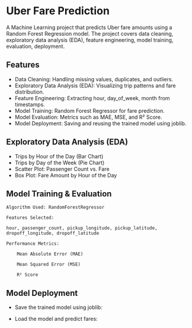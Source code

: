 # **Uber Fare Prediction**
A Machine Learning project that predicts Uber fare amounts using a Random Forest Regression model. The project covers data cleaning, exploratory data analysis (EDA), feature engineering, model training, evaluation, deployment.
 ## **Features**

- Data Cleaning: Handling missing values, duplicates, and outliers.
- Exploratory Data Analysis (EDA): Visualizing trip patterns and fare distribution.
- Feature Engineering: Extracting hour, day_of_week, month from timestamps.
- Model Training: Random Forest Regressor for fare prediction.
- Model Evaluation: Metrics such as MAE, MSE, and R² Score.
- Model Deployment: Saving and reusing the trained model using joblib.

## **Exploratory Data Analysis (EDA)**
- Trips by Hour of the Day (Bar Chart)
- Trips by Day of the Week (Pie Chart)
- Scatter Plot: Passenger Count vs. Fare
- Box Plot: Fare Amount by Hour of the Day

## **Model Training & Evaluation**

    Algorithm Used: RandomForestRegressor
    
    Features Selected:
    
    hour, passenger_count, pickup_longitude, pickup_latitude, dropoff_longitude, dropoff_latitude
    
    Performance Metrics:
    
        Mean Absolute Error (MAE)
        
        Mean Squared Error (MSE)
        
        R² Score
## **Model Deployment**

- Save the trained model using joblib:

 - Load the model and predict fares:
